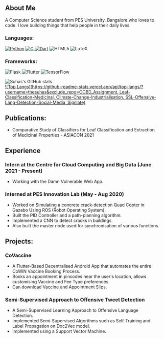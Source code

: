 ## About Me

A Computer Science student from PES University, Bangalore who loves to code. I love building things that help people in their daily lives.

### Languages:
<a href="https://github.com/thesuhas?tab=repositories&language=python" target="_blank"><img alt="Python" src="https://img.shields.io/badge/python-%2314354C.svg?style=for-the-badge&logo=python&logoColor=white"/></a> 
<a href="https://github.com/thesuhas?tab=repositories&q=&type=&language=c&sort=" target="_blank"><img alt="C" src="https://img.shields.io/badge/c-%2300599C.svg?style=for-the-badge&logo=c&logoColor=white"/> </a>
<a href="https://github.com/thesuhas?tab=repositories&q=&type=&language=dart&sort=" target="_blank"><img alt="Dart" src="https://img.shields.io/badge/dart-%230175C2.svg?style=for-the-badge&logo=dart&logoColor=white"/></a>
<img alt="HTML5" src="https://img.shields.io/badge/html5-%23E34F26.svg?style=for-the-badge&logo=html5&logoColor=white"/> <img alt="LaTeX" src="https://img.shields.io/badge/latex-%23008080.svg?style=for-the-badge&logo=latex&logoColor=white"/>

### Frameworks:
<img alt="Flask" src="https://img.shields.io/badge/flask-%23000.svg?style=for-the-badge&logo=flask&logoColor=white"/> <img alt="Flutter" src="https://img.shields.io/badge/Flutter-%2302569B.svg?style=for-the-badge&logo=Flutter&logoColor=white" /> <img alt="TensorFlow" src="https://img.shields.io/badge/TensorFlow-%23FF6F00.svg?style=for-the-badge&logo=TensorFlow&logoColor=white" />

![Suhas's GitHub stats](https://github-readme-stats.vercel.app/api?username=thesuhas&show_icons=true&theme=radical)
<br>
[![Top Langs](https://github-readme-stats.vercel.app/api/top-langs/?username=thesuhas&exclude_repo=CCBD_Assignment, Leaf-Classification-Medicinal, Climate-Change-Industrialisation, SSL-Offensive-Lang-Detection-Social-Media, Signlate)](https://github.com/anuraghazra/github-readme-stats)



## Publications:
* Comparative Study of Classifiers for Leaf Classification and Extraction of Medicinal Properties - ASIACON 2021


## Experience

### Intern at the Centre for Cloud Computing and Big Data (June 2021 - Present)
* Working with the Damn Vulnerable Web App.


### Interned at PES Innovation Lab (May - Aug 2020)

* Worked on Simulating a concrete crack-detection Quad Copter in Gazebo Using ROS (Robot Operating System).
* Built the PID Controller and a path-planning algorithm.
* Implemented a CNN to detect cracks in buildings.
* Also built the master node used for synchronisation of various functions.

## Projects:

### CoVaccine
* A Flutter-Based Decentralised Android App that automates the entire CoWIN Vaccine Booking Process.
* Books an appointment in pincodes near the user's location, allows customising Vaccine and Fee Type preferences.
* Can download Vaccine and Appointment Slips.

### Semi-Supervised Approach to Offensive Tweet Detection
* A Semi-Supervised Learning Approach to Offensive Language Detection.
* Implemented Semi-Supervised Algorithms such as Self-Training and Label Propagation on Doc2Vec model. 
* Implemented using a Support Vector Machine.
